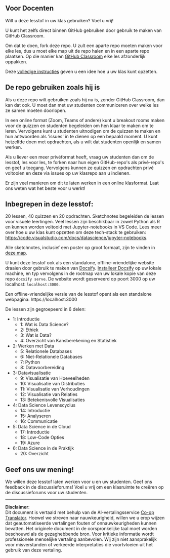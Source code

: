 <!--
CO_OP_TRANSLATOR_METADATA:
{
  "original_hash": "f7440be10c17a8a9262713af3d2818a9",
  "translation_date": "2025-09-06T19:58:32+00:00",
  "source_file": "for-teachers.md",
  "language_code": "nl"
}
-->
## Voor Docenten

Wilt u deze lesstof in uw klas gebruiken? Voel u vrij!

U kunt het zelfs direct binnen GitHub gebruiken door gebruik te maken van GitHub Classroom.

Om dat te doen, fork deze repo. U zult een aparte repo moeten maken voor elke les, dus u moet elke map uit de repo halen en in een aparte repo plaatsen. Op die manier kan [GitHub Classroom](https://classroom.github.com/classrooms) elke les afzonderlijk oppakken.

Deze [volledige instructies](https://github.blog/2020-03-18-set-up-your-digital-classroom-with-github-classroom/) geven u een idee hoe u uw klas kunt opzetten.

## De repo gebruiken zoals hij is

Als u deze repo wilt gebruiken zoals hij nu is, zonder GitHub Classroom, dan kan dat ook. U moet dan met uw studenten communiceren over welke les ze samen moeten doorlopen.

In een online format (Zoom, Teams of andere) kunt u breakout rooms maken voor de quizzen en studenten begeleiden om hen klaar te maken om te leren. Vervolgens kunt u studenten uitnodigen om de quizzen te maken en hun antwoorden als 'issues' in te dienen op een bepaald moment. U kunt hetzelfde doen met opdrachten, als u wilt dat studenten openlijk en samen werken.

Als u liever een meer privéformat heeft, vraag uw studenten dan om de lesstof, les voor les, te forken naar hun eigen GitHub-repo's als privé-repo's en geef u toegang. Vervolgens kunnen ze quizzen en opdrachten privé voltooien en deze via issues op uw klasrepo aan u indienen.

Er zijn veel manieren om dit te laten werken in een online klasformat. Laat ons weten wat het beste voor u werkt!

## Inbegrepen in deze lesstof:

20 lessen, 40 quizzen en 20 opdrachten. Sketchnotes begeleiden de lessen voor visuele leerlingen. Veel lessen zijn beschikbaar in zowel Python als R en kunnen worden voltooid met Jupyter-notebooks in VS Code. Lees meer over hoe u uw klas kunt opzetten om deze tech-stack te gebruiken: https://code.visualstudio.com/docs/datascience/jupyter-notebooks.

Alle sketchnotes, inclusief een poster op groot formaat, zijn te vinden in [deze map](../../sketchnotes).

U kunt deze lesstof ook als een standalone, offline-vriendelijke website draaien door gebruik te maken van [Docsify](https://docsify.js.org/#/). [Installeer Docsify](https://docsify.js.org/#/quickstart) op uw lokale machine, en typ vervolgens in de rootmap van uw lokale kopie van deze repo `docsify serve`. De website wordt geserveerd op poort 3000 op uw localhost: `localhost:3000`.

Een offline-vriendelijke versie van de lesstof opent als een standalone webpagina: https://localhost:3000

De lessen zijn gegroepeerd in 6 delen:

- 1: Introductie
    - 1: Wat is Data Science?
    - 2: Ethiek
    - 3: Wat is Data?
    - 4: Overzicht van Kansberekening en Statistiek
- 2: Werken met Data
    - 5: Relationele Databases
    - 6: Niet-Relationele Databases
    - 7: Python
    - 8: Datavoorbereiding
- 3: Datavisualisatie
    - 9: Visualisatie van Hoeveelheden
    - 10: Visualisatie van Distributies
    - 11: Visualisatie van Verhoudingen
    - 12: Visualisatie van Relaties
    - 13: Betekenisvolle Visualisaties
- 4: Data Science Levenscyclus
    - 14: Introductie
    - 15: Analyseren
    - 16: Communicatie
- 5: Data Science in de Cloud
    - 17: Introductie
    - 18: Low-Code Opties
    - 19: Azure
- 6: Data Science in de Praktijk
    - 20: Overzicht

## Geef ons uw mening!

We willen deze lesstof laten werken voor u en uw studenten. Geef ons feedback in de discussieforums! Voel u vrij om een klasruimte te creëren op de discussieforums voor uw studenten.

---

**Disclaimer**:  
Dit document is vertaald met behulp van de AI-vertalingsservice [Co-op Translator](https://github.com/Azure/co-op-translator). Hoewel we streven naar nauwkeurigheid, willen we u erop wijzen dat geautomatiseerde vertalingen fouten of onnauwkeurigheden kunnen bevatten. Het originele document in de oorspronkelijke taal moet worden beschouwd als de gezaghebbende bron. Voor kritieke informatie wordt professionele menselijke vertaling aanbevolen. Wij zijn niet aansprakelijk voor misverstanden of verkeerde interpretaties die voortvloeien uit het gebruik van deze vertaling.